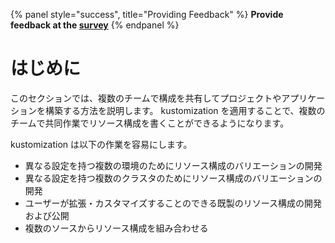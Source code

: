 {% panel style="success", title="Providing Feedback" %}
**Provide feedback at the [survey](https://www.surveymonkey.com/r/C855WZW)**
{% endpanel %}

# はじめに

このセクションでは、複数のチームで構成を共有してプロジェクトやアプリケーションを構築する方法を説明します。
kustomization を適用することで、複数のチームで共同作業でリソース構成を書くことができるようになります。

kustomization は以下の作業を容易にします。

- 異なる設定を持つ複数の環境のためにリソース構成のバリエーションの開発
- 異なる設定を持つ複数のクラスタのためにリソース構成のバリエーションの開発
- ユーザーが拡張・カスタマイズすることのできる既製のリソース構成の開発および公開
- 複数のソースからリソース構成を組み合わせる
